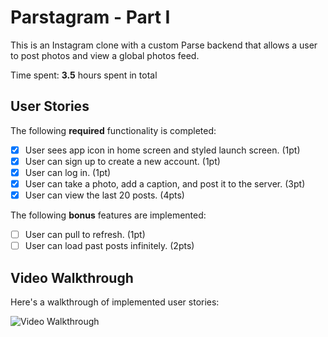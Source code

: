 # Parstagram - Part I

This is an Instagram clone with a custom Parse backend that allows a user to post photos and view a global photos feed.

Time spent: **3.5** hours spent in total

## User Stories

The following **required** functionality is completed:

- [X] User sees app icon in home screen and styled launch screen. (1pt)
- [X] User can sign up to create a new account. (1pt)
- [X] User can log in. (1pt)
- [X] User can take a photo, add a caption, and post it to the server. (3pt)
- [X] User can view the last 20 posts. (4pts)

The following **bonus** features are implemented:

- [ ] User can pull to refresh. (1pt)
- [ ] User can load past posts infinitely. (2pts)

## Video Walkthrough

Here's a walkthrough of implemented user stories:

<img src='[img]http://i.imgur.com/AKvvvqEh.gif[/img]' title='Video Walkthrough' width='' alt='Video Walkthrough' />
